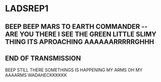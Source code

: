 # LADSREP1

BEEP BEEP
MARS TO EARTH
COMMANDER -- ARE YOU THERE
I SEE THE GREEN LITTLE SLIMY THING
ITS APROACHING
AAAAAARRRRRGHHH
---
END OF TRANSMISSION
--- 

BEEP
STILL THERE
SOMETHINGS IS HAPPENING
MY ARMS
OH
MY AAAARMS
WADAHECKKKKKK
